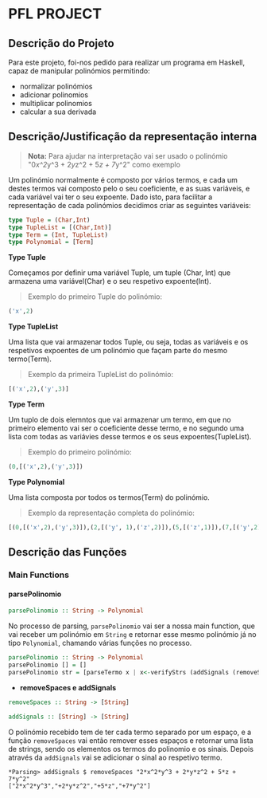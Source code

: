 # **PFL PROJECT** 


## **Descrição do Projeto**

Para este projeto, foi-nos pedido para realizar um programa em Haskell, capaz de manipular polinómios permitindo:
 - normalizar polinómios
 - adicionar polinomios 
 - multiplicar polinomios
 - calcular a sua derivada 
 
## **Descrição/Justificação da representação interna**

> **Nota:** Para ajudar na interpretação vai ser usado o polinómio "0*x^2*y^3 + 2*y*z^2 + 5*z + 7*y^2" como exemplo

Um polinómio normalmente é composto por vários termos, e cada um destes termos vai composto pelo o seu coeficiente, e as suas variáveis, e cada variável vai ter o seu expoente.
Dado isto, para facilitar a representação de cada polinómios decidimos criar as seguintes variáveis:

```haskell
type Tuple = (Char,Int)
type TupleList = [(Char,Int)]
type Term = (Int, TupleList)
type Polynomial = [Term]
```

**Type Tuple**

Começamos por definir uma variável Tuple, um tuple (Char, Int) que armazena uma variável(Char) e o seu respetivo expoente(Int). 
> Exemplo do primeiro Tuple do polinómio:
```haskell
('x',2) 
```
**Type TupleList**

Uma lista que vai armazenar todos Tuple, ou seja, todas as variáveis e os respetivos expoentes de um polinómio que façam parte do mesmo termo(Term).
> Exemplo da primeira TupleList do polinómio:
```haskell
[('x',2),('y',3)]
```
**Type Term**

Um tuplo de dois elemntos que vai armazenar um termo, em que no primeiro elemento vai ser o coeficiente desse termo, e no segundo uma lista com todas as variávies desse termos e os seus expoentes(TupleList).
> Exemplo do primeiro polinómio:
```haskell
(0,[('x',2),('y',3)])
```

**Type Polynomial**

Uma lista composta por todos os termos(Term) do polinómio.
> Exemplo da representação completa do polinómio:
```haskell
[(0,[('x',2),('y',3)]),(2,[('y', 1),('z',2)]),(5,[('z',1)]),(7,[('y',2)])]
```

## **Descrição das Funções**

### **Main Functions**

#### **parsePolinomio**


```haskell
parsePolinomio :: String -> Polynomial
```

No processo de parsing, `parsePolinomio` vai ser a nossa main function, que vai receber um polinómio em `String` e retornar esse mesmo polinómio já no tipo `Polynomial`, chamando várias funções no processo.

```haskell
parsePolinomio :: String -> Polynomial
parsePolinomio [] = []
parsePolinomio str = [parseTermo x | x<-verifyStrs (addSignals (removeSpaces str))]
```

- **removeSpaces e addSignals**
   
```haskell
removeSpaces :: String -> [String]

addSignals :: [String] -> [String]
```
O polinómio recebido tem de ter cada termo separado por um espaço, e a função `removeSpaces` vai então remover esses espaços e retornar uma lista de strings, sendo os elementos os termos do polinomio e os sinais. Depois através da `addSignals` vai se adicionar o sinal ao respetivo termo.

```
*Parsing> addSignals $ removeSpaces "2*x^2*y^3 + 2*y*z^2 + 5*z + 7*y^2"
["2*x^2*y^3","+2*y*z^2","+5*z","+7*y^2"]
```


        
 
        











